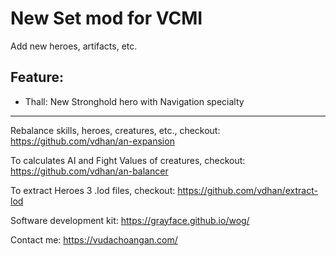 # New Set mod for VCMI

Add new heroes, artifacts, etc.

## Feature:

- Thall: New Stronghold hero with Navigation specialty

---

Rebalance skills, heroes, creatures, etc., checkout: https://github.com/vdhan/an-expansion

To calculates AI and Fight Values of creatures, checkout: https://github.com/vdhan/an-balancer

To extract Heroes 3 .lod files, checkout: https://github.com/vdhan/extract-lod

Software development kit: https://grayface.github.io/wog/

Contact me: https://vudachoangan.com/